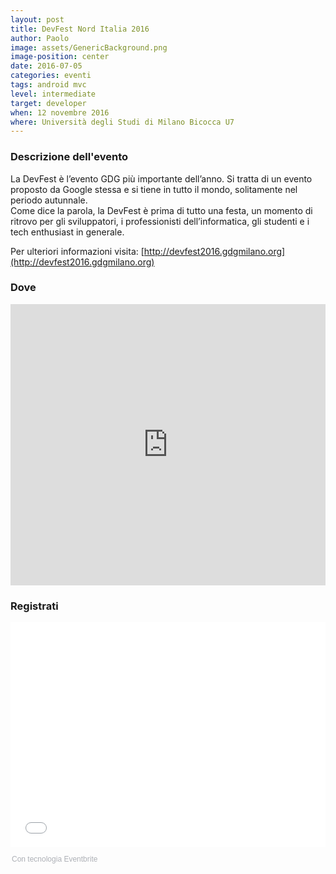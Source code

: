 ```yaml
---
layout: post
title: DevFest Nord Italia 2016
author: Paolo
image: assets/GenericBackground.png
image-position: center
date: 2016-07-05
categories: eventi
tags: android mvc
level: intermediate
target: developer
when: 12 novembre 2016
where: Università degli Studi di Milano Bicocca U7
---
```


### Descrizione dell'evento

La DevFest è l’evento GDG più importante dell’anno. Si tratta di un evento proposto da Google stessa e si tiene in tutto il mondo, solitamente nel periodo autunnale.
<br>
Come dice la parola, la DevFest è prima di tutto una festa, un momento di ritrovo per gli sviluppatori, i professionisti dell’informatica, gli studenti e i tech enthusiast in generale.

Per ulteriori informazioni visita: [http://devfest2016.gdgmilano.org](http://devfest2016.gdgmilano.org)

### Dove

<div style="width:100%; text-align:left;">
<iframe src="https://www.google.com/maps/embed?pb=!1m18!1m12!1m3!1d2795.6198209099985!2d9.210160315737426!3d45.517731279101454!2m3!1f0!2f0!3f0!3m2!1i1024!2i768!4f13.1!3m3!1m2!1s0x0%3A0x57e9ff45dc8331de!2sU7+-+Universit%C3%A0+degli+Studi+di+Milano-Bicocca!5e0!3m2!1sit!2sit!4v1475008650506" style="border:0; height: 450px; width:100%" allowfullscreen></iframe>
</div>

### Registrati

<div style="width:100%; text-align:left;"><iframe src="//eventbrite.it/tickets-external?eid=27905616450&ref=etckt" frameborder="0" height="360" width="100%" vspace="0" hspace="0" marginheight="5" marginwidth="5" scrolling="auto" allowtransparency="true"></iframe><div style="font-family:Helvetica, Arial; font-size:12px; padding:10px 0 5px; margin:2px; width:100%; text-align:left;" ><a class="powered-by-eb" style="color: #ADB0B6; text-decoration: none;" target="_blank" href="http://www.eventbrite.it/">Con tecnologia Eventbrite</a></div></div>

